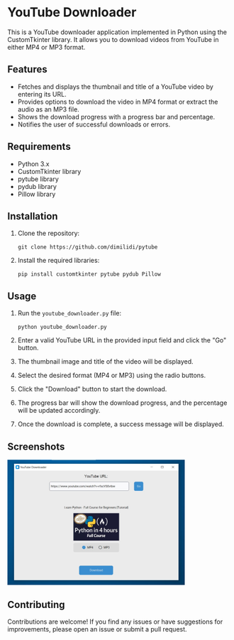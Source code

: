 # YouTube Downloader

This is a YouTube downloader application implemented in Python using the CustomTkinter library. It allows you to download videos from YouTube in either MP4 or MP3 format.

## Features

- Fetches and displays the thumbnail and title of a YouTube video by entering its URL.
- Provides options to download the video in MP4 format or extract the audio as an MP3 file.
- Shows the download progress with a progress bar and percentage.
- Notifies the user of successful downloads or errors.

## Requirements

- Python 3.x
- CustomTkinter library
- pytube library
- pydub library
- Pillow library

## Installation

1. Clone the repository:

   ```shell
   git clone https://github.com/dimilidi/pytube
   ```

2. Install the required libraries:

   ```shell
   pip install customtkinter pytube pydub Pillow
   ```

## Usage

1. Run the `youtube_downloader.py` file:

   ```shell
   python youtube_downloader.py
   ```

2. Enter a valid YouTube URL in the provided input field and click the "Go" button.
3. The thumbnail image and title of the video will be displayed.
4. Select the desired format (MP4 or MP3) using the radio buttons.
5. Click the "Download" button to start the download.
6. The progress bar will show the download progress, and the percentage will be updated accordingly.
7. Once the download is complete, a success message will be displayed.

## Screenshots
<img src = "pytube.jpg" width = 400>


## Contributing

Contributions are welcome! If you find any issues or have suggestions for improvements, please open an issue or submit a pull request.


